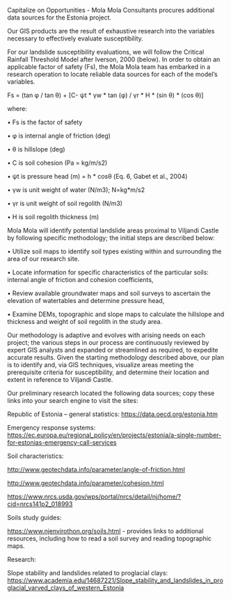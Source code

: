 Capitalize on Opportunities - Mola Mola Consultants procures additional data sources for the Estonia project. 

Our GIS products are the result of exhaustive research into the variables necessary to effectively evaluate susceptibility.  

For our landslide susceptibility evaluations, we will follow the Critical Rainfall Threshold Model after Iverson, 2000 (below).  In order to obtain an applicable factor of safety (Fs), the Mola Mola team has embarked in a research operation to locate reliable data sources for each of the model’s variables.


Fs = (tan φ / tan θ) + [C- ψt * γw * tan (φ) / γr * H * (sin θ) * (cos θ)]

where:

•	Fs is the factor of safety

•	φ is internal angle of friction (deg)

•	θ is hillslope (deg)

•	C is soil cohesion (Pa = kg/m/s2)

•	ψt is pressure head (m) = h * cosθ (Eq. 6, Gabet et al., 2004)

•	γw is unit weight of water (N/m3); N=kg*m/s2

•	γr is unit weight of soil regolith (N/m3)

•	H is soil regolith thickness (m)


Mola Mola will identify potential landslide areas proximal to Viljandi Castle by following specific methodology; the initial steps are described below:

•	Utilize soil maps to identify soil types existing within and surrounding the area of our research site.

•	Locate information for specific characteristics of the particular soils: internal angle of friction and cohesion coefficients, 
        
•	Review available groundwater maps and soil surveys to ascertain the elevation of watertables and determine pressure head, 

•	Examine DEMs, topographic and slope maps to calculate the hillslope and thickness and weight of soil regolith in the study area. 


Our methodology is adaptive and evolves with arising needs on each project; the various steps in our process are continuously reviewed by expert GIS analysts and expanded or streamlined as required, to expedite accurate results.  Given the starting methodology described above, our plan is to identify and, via GIS techniques, visualize areas meeting the prerequisite criteria for susceptibility, and determine their location and extent in reference to Viljandi Castle. 

Our preliminary research located the following data sources; copy these links into your search engine to visit the sites:

Republic of Estonia – general statistics: https://data.oecd.org/estonia.htm

Emergency response systems: https://ec.europa.eu/regional_policy/en/projects/estonia/a-single-number-for-estonias-emergency-call-services

Soil characteristics:

  http://www.geotechdata.info/parameter/angle-of-friction.html
  
  http://www.geotechdata.info/parameter/cohesion.html
  
  https://www.nrcs.usda.gov/wps/portal/nrcs/detail/nj/home/?cid=nrcs141p2_018993
  
Soils study guides:

  https://www.njenvirothon.org/soils.html - provides links to additional resources, including how to read a soil survey and     reading topographic maps.
  
Research:

  Slope stability and landslides related to proglacial clays: https://www.academia.edu/14687221/Slope_stability_and_landslides_in_proglacial_varved_clays_of_western_Estonia

